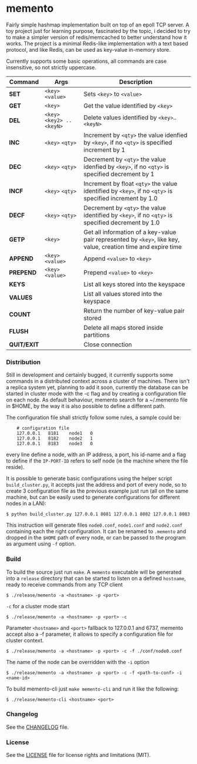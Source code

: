 
# memento

Fairly simple hashmap implementation built on top of an epoll TCP server. A toy
project just for learning purpose, fascinated by the topic, i decided to try to
make a simpler version of redis/memcached to better understand how it works.
The project is a minimal Redis-like implementation with a text based protocol,
and like Redis, can be used as key-value in-memory store.


Currently supports some basic operations, all commands are case insensitive, so
not strictly uppercase.

| Command       | Args                       | Description                                                                                                   |
|-------------- | -------------------------- | ------------------------------------------------------------------------------------------------------------- |
| **SET**       | `<key>` `<value>`          | Sets `<key>` to `<value>`                                                                                     |
| **GET**       | `<key>`                    | Get the value identified by `<key>`                                                                           |
| **DEL**       | `<key>` `<key2> .. <keyN>` | Delete values identified by `<key>`..`<keyN>`                                                                 |
| **INC**       | `<key>` `<qty>`            | Increment by `<qty>` the value idenfied by `<key>`, if no `<qty>` is specified increment by 1                 |
| **DEC**       | `<key>` `<qty>`            | Decrement by `<qty>` the value idenfied by `<key>`, if no `<qty>` is specified decrement by 1                 |
| **INCF**      | `<key>` `<qty>`            | Increment by float `<qty>` the value identified by `<key>`, if no `<qty>` is specified increment by 1.0       |
| **DECF**      |  `<key>` `<qty>`           | Decrement by `<qty>` the value identified by `<key>`, if no `<qty>` is specified decrement by 1.0             |
| **GETP**      |  `<key>`                   | Get all information of a key-value pair represented by `<key>`, like key, value, creation time and expire time|
| **APPEND**    | `<key>` `<value>`          | Append `<value>` to `<key>`                                                                                   |
| **PREPEND**   | `<key>` `<value>`          | Prepend `<value>` to `<key>`                                                                                  |
| **KEYS**      |                            | List all keys stored into the keyspace                                                                        |
| **VALUES**    |                            | List all values stored into the keyspace                                                                      |
| **COUNT**     |                            | Return the number of key-value pair stored                                                                    |
| **FLUSH**     |                            | Delete all maps stored inside partitions                                                                      |
| **QUIT/EXIT** |                            | Close connection                                                                                              |


### Distribution

Still in development and certainly bugged, it currently supports some commands
in a distributed context across a cluster of machines. There isn't a replica
system yet, planning to add it soon, currently the database can be started in
cluster mode with the -c flag and by creating a configuration file on each
node. As default behaviour, memento search for a ~/.memento file in $HOME, by
the way it is also possible to define a different path.

The configuration file shall strictly follow some rules, a sample could be:

```
    # configuration file
    127.0.0.1   8181    node1   0
    127.0.0.1   8182    node2   1
    127.0.0.1   8183    node3   0
```

every line define a node, with an IP address, a port, his id-name and a flag to
define if the `IP-PORT-ID` refers to self node (ie the machine where the file reside).

It is possible to generate basic configurations using the helper script
`build_cluster.py`, it accepts just the address and port of every node, so to
create 3 configuration file as the previous example just run (all on the same
machine, but can be easily used to generate configurations for different nodes
in a LAN):

    $ python build_cluster.py 127.0.0.1 8081 127.0.0.1 8082 127.0.0.1 8083

This instruction will generate files `node0.conf`, `node1.conf` and
`node2.conf` containing each the right configuration. It can be renamed to
`.memento` and dropped in the `$HOME` path of every node, or can be passed to
the program as argument using `-f` option.

### Build

To build the source just run `make`. A `memento` executable will be generated into
a `release` directory that can be started to listen on a defined `hostname`,
ready to receive commands from any TCP client

    $ ./release/memento -a <hostname> -p <port>

`-c` for a cluster mode start

    $ ./release/memento -a <hostname> -p <port> -c

Parameter `<hostname>` and `<port>` fallback to 127.0.0.1 and 6737, memento accept also
a -f parameter, it allows to specify a configuration file for cluster context.

    $ ./release/memento -a <hostname> -p <port> -c -f ./conf/node0.conf

The name of the node can be overridden with the `-i` option

    $ ./release/memento -a <hostname> -p <port> -c -f <path-to-conf> -i <name-id>

To build memento-cli just `make memento-cli` and run it like the following:

    $ ./release/memento-cli <hostname> <port>

### Changelog

See the [CHANGELOG](CHANGELOG) file.

### License

See the [LICENSE](LICENSE) file for license rights and limitations (MIT).
